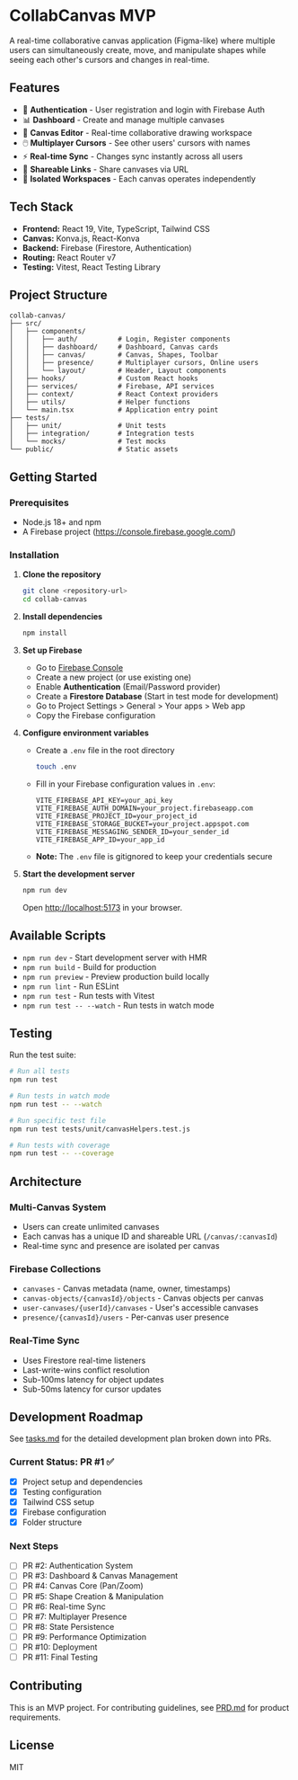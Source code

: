 # CollabCanvas MVP

A real-time collaborative canvas application (Figma-like) where multiple users can simultaneously create, move, and manipulate shapes while seeing each other's cursors and changes in real-time.

## Features

- 🔐 **Authentication** - User registration and login with Firebase Auth
- 📊 **Dashboard** - Create and manage multiple canvases
- 🎨 **Canvas Editor** - Real-time collaborative drawing workspace
- 🖱️ **Multiplayer Cursors** - See other users' cursors with names
- ⚡ **Real-time Sync** - Changes sync instantly across all users
- 🔗 **Shareable Links** - Share canvases via URL
- 🎯 **Isolated Workspaces** - Each canvas operates independently

## Tech Stack

- **Frontend:** React 19, Vite, TypeScript, Tailwind CSS
- **Canvas:** Konva.js, React-Konva
- **Backend:** Firebase (Firestore, Authentication)
- **Routing:** React Router v7
- **Testing:** Vitest, React Testing Library

## Project Structure

```
collab-canvas/
├── src/
│   ├── components/
│   │   ├── auth/          # Login, Register components
│   │   ├── dashboard/     # Dashboard, Canvas cards
│   │   ├── canvas/        # Canvas, Shapes, Toolbar
│   │   ├── presence/      # Multiplayer cursors, Online users
│   │   └── layout/        # Header, Layout components
│   ├── hooks/             # Custom React hooks
│   ├── services/          # Firebase, API services
│   ├── context/           # React Context providers
│   ├── utils/             # Helper functions
│   └── main.tsx           # Application entry point
├── tests/
│   ├── unit/              # Unit tests
│   ├── integration/       # Integration tests
│   └── mocks/             # Test mocks
└── public/                # Static assets
```

## Getting Started

### Prerequisites

- Node.js 18+ and npm
- A Firebase project (https://console.firebase.google.com/)

### Installation

1. **Clone the repository**
   ```bash
   git clone <repository-url>
   cd collab-canvas
   ```

2. **Install dependencies**
   ```bash
   npm install
   ```

3. **Set up Firebase**
   - Go to [Firebase Console](https://console.firebase.google.com/)
   - Create a new project (or use existing one)
   - Enable **Authentication** (Email/Password provider)
   - Create a **Firestore Database** (Start in test mode for development)
   - Go to Project Settings > General > Your apps > Web app
   - Copy the Firebase configuration

4. **Configure environment variables**
   - Create a `.env` file in the root directory
     ```bash
     touch .env
     ```
   - Fill in your Firebase configuration values in `.env`:
     ```
     VITE_FIREBASE_API_KEY=your_api_key
     VITE_FIREBASE_AUTH_DOMAIN=your_project.firebaseapp.com
     VITE_FIREBASE_PROJECT_ID=your_project_id
     VITE_FIREBASE_STORAGE_BUCKET=your_project.appspot.com
     VITE_FIREBASE_MESSAGING_SENDER_ID=your_sender_id
     VITE_FIREBASE_APP_ID=your_app_id
     ```
   - **Note:** The `.env` file is gitignored to keep your credentials secure

5. **Start the development server**
   ```bash
   npm run dev
   ```
   
   Open [http://localhost:5173](http://localhost:5173) in your browser.

## Available Scripts

- `npm run dev` - Start development server with HMR
- `npm run build` - Build for production
- `npm run preview` - Preview production build locally
- `npm run lint` - Run ESLint
- `npm run test` - Run tests with Vitest
- `npm run test -- --watch` - Run tests in watch mode

## Testing

Run the test suite:
```bash
# Run all tests
npm run test

# Run tests in watch mode
npm run test -- --watch

# Run specific test file
npm run test tests/unit/canvasHelpers.test.js

# Run tests with coverage
npm run test -- --coverage
```

## Architecture

### Multi-Canvas System
- Users can create unlimited canvases
- Each canvas has a unique ID and shareable URL (`/canvas/:canvasId`)
- Real-time sync and presence are isolated per canvas

### Firebase Collections
- `canvases` - Canvas metadata (name, owner, timestamps)
- `canvas-objects/{canvasId}/objects` - Canvas objects per canvas
- `user-canvases/{userId}/canvases` - User's accessible canvases
- `presence/{canvasId}/users` - Per-canvas user presence

### Real-Time Sync
- Uses Firestore real-time listeners
- Last-write-wins conflict resolution
- Sub-100ms latency for object updates
- Sub-50ms latency for cursor updates

## Development Roadmap

See [tasks.md](./tasks.md) for the detailed development plan broken down into PRs.

### Current Status: PR #1 ✅
- [x] Project setup and dependencies
- [x] Testing configuration
- [x] Tailwind CSS setup
- [x] Firebase configuration
- [x] Folder structure

### Next Steps
- [ ] PR #2: Authentication System
- [ ] PR #3: Dashboard & Canvas Management
- [ ] PR #4: Canvas Core (Pan/Zoom)
- [ ] PR #5: Shape Creation & Manipulation
- [ ] PR #6: Real-time Sync
- [ ] PR #7: Multiplayer Presence
- [ ] PR #8: State Persistence
- [ ] PR #9: Performance Optimization
- [ ] PR #10: Deployment
- [ ] PR #11: Final Testing

## Contributing

This is an MVP project. For contributing guidelines, see [PRD.md](./PRD.md) for product requirements.

## License

MIT
